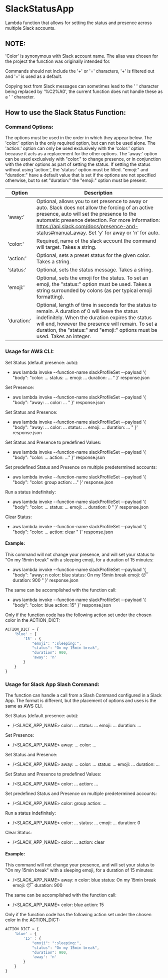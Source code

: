 # SlackStatusApp

Lambda function that allows for setting the status and presence across multiple Slack accounts.

## NOTE: 

'Color' is synonymous with Slack account name. The alias was chosen for the project the function was originally intended for.

Commands should not include the '+' or '=' characters, '+' is filtered out and '=' is used as a default.
 
Copying text from Slack messages can sometimes lead to the ' ' character being replaced by '%C2%A0', the current function does not handle these as a ' ' character. 


## How to use the Slack Status Function:

### Command Options:

  The options must be used in the order in which they appear below. The 'color:' option is the only required option, but can not be used alone. The 'action:' option can only be used exclusively with the 'color:' option because it acts as a replacement for the other options. The 'away:' option can be used exclusively with "color:" to change presence, or in conjunction with the other options as part of setting the status. If setting the status without using 'action:', the 'status:' option must be filled. "emoji:" and "duration:" have a default value that is set if the options are not specified otherwise, but to set "duration:" the "emoji:" option must be present.

Option | Description
------------ | -------------
  'away:' | Optional, allows you to set presence to away or auto. Slack does not allow the forcing of an active presence, auto will set the presence to the automatic presence detection. For more information: https://api.slack.com/docs/presence-and-status#manual_away. Set 'y' for away or 'n' for auto.
  'color:' | Required, name of the slack account the command will target. Takes a string.
  'action:' | Optional, sets a preset status for the given color. Takes a string.
  'status:' | Optional, sets the status message. Takes a string.
  'emoji:' | Optional, sets the emoji for the status. To set an emoji, the "status:" option must be used. Takes a string surrounded by colons (as per typical emoji formatting).
  'duration:' | Optional, length of time in seconds for the status to remain. A duration of 0 will leave the status indefinitely. When the duration expires the status will end, however the presence will remain. To set a duration, the "status:" and "emoji:" options must be used. Takes an integer. 


### Usage for AWS CLI: 

Set Status (default presence: auto):   
- aws lambda invoke --function-name slackProfileSet --payload '{ "body": "color: ... status: ... emoji: ... duration: ... " }' response.json  

Set Presence:   
- aws lambda invoke --function-name slackProfileSet --payload '{ "body": "away: ... color: ... " }' response.json  
  
Set Status and Presence:   
- aws lambda invoke --function-name slackProfileSet --payload '{ "body": "away: ... color: ... status: ... emoji: ... duration: ... " }' response.json  

Set Status and Presence to predefined Values:  
- aws lambda invoke --function-name slackProfileSet --payload '{ "body": "color: ... action: ..." }' response.json  

Set predefined Status and Presence on multiple predetermined accounts:   
- aws lambda invoke --function-name slackProfileSet --payload '{ "body": "color: group action: ..." }' response.json  

Run a status indefinitely:   
- aws lambda invoke --function-name slackProfileSet --payload '{ "body": "color: ... status: ... emoji: ... duration: 0 " }' response.json  

Clear Status:   
- aws lambda invoke --function-name slackProfileSet --payload '{ "body": "color: ... action: clear " }' response.json  


#### Example:  

This command will not change your presence, and will set your status to "On my 15min break" with a sleeping emoji, for a duration of 15 minutes: 

- aws lambda invoke --function-name slackProfileSet --payload '{ "body": "away: n color: blue status: On my 15min break emoji: :sleeping: duration: 900 " }' response.json

The same can be accomplished with the function call:  

- aws lambda invoke --function-name slackProfileSet --payload '{ "body": "color: blue action: 15" }' response.json  

Only if the function code has the following action set under the chosen color in the ACTION_DICT:  

```javascript
ACTION_DICT = {  
    'blue' : {  
        '15' : {  
            "emoji": ":sleeping:",  
            "status": "On my 15min break",  
            "duration": 900,  
            'away': 'n'  
        }  
    }  
}  
```

### Usage for Slack App Slash Command:  

The function can handle a call from a Slash Command configured in a Slack App. The format is different, but the placement of options and uses is the same as AWS CLI.  

Set Status (default presence: auto):   
- /<SLACK_APP_NAME> color: ... status: ... emoji: ... duration: ...  

Set Presence:   
- /<SLACK_APP_NAME> away: ... color: ...   

Set Status and Presence:   
- /<SLACK_APP_NAME> away: ... color: ... status: ... emoji: ... duration: ...  

Set Status and Presence to predefined Values:  
- /<SLACK_APP_NAME> color: ... action: ...  

Set predefined Status and Presence on multiple predetermined accounts:   
- /<SLACK_APP_NAME> color: group action: ...  

Run a status indefinitely:   
- /<SLACK_APP_NAME> color: ... status: ... emoji: ... duration: 0  

Clear Status:   
- /<SLACK_APP_NAME> color: ... action: clear  


#### Example:  

This command will not change your presence, and will set your status to "On my 15min break" with a sleeping emoji, for a duration of 15 minutes: 

- /<SLACK_APP_NAME> away: n color: blue status: On my 15min break emoji: :sleeping: duration: 900  

The same can be accomplished with the function call:  

- /<SLACK_APP_NAME> color: blue action: 15  

Only if the function code has the following action set under the chosen color in the ACTION_DICT:  

```javascript
ACTION_DICT = {  
    'blue' : {  
        '15' : {  
            "emoji": ":sleeping:",  
            "status": "On my 15min break",  
            "duration": 900,  
            'away': 'n'  
        }  
    }  
}  
```
